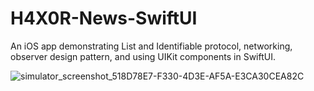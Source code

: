 # H4X0R-News-SwiftUI
An iOS app demonstrating List and Identifiable protocol, networking, observer design pattern, and using UIKit components in SwiftUI.

![simulator_screenshot_518D78E7-F330-4D3E-AF5A-E3CA30CEA82C](https://user-images.githubusercontent.com/60185211/198868439-be1741fc-204e-4256-88bd-172f7c63b773.png)
